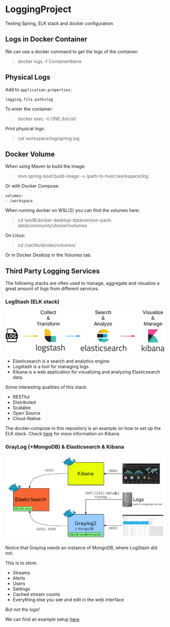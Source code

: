 # LoggingProject
Testing Spring, ELK stack and docker configuration.

## Logs in Docker Container

We can use a docker command to get the logs of the container:
> docker logs -f ContainerName

## Physical Logs

Add to `application.properties`:
```
logging.file.path=log
```

To enter the container:
> docker exec -ti ONE /bin/sh

Print physical logs:
> cat workspace/log/spring.log

## Docker Volume

When using Maven to build the image:
> mvn spring-boot:build-image -v /path-to-host:/workspace/log

Or with Docker Compose:
```
volumes:
- /workspace
```

When running docker on WSL(2) you can find the volumes here:
> cd \\wsl$\docker-desktop-data\version-pack-data\community\docker\volumes

On Linux:
> cd /var/lib/docker/volumes/

Or in Docker Desktop in the Volumes tab. 

## Third Party Logging Services

The following stacks are often used to manage, aggregate and visualize a great amount of logs from different services.

### LogStash (ELK stack)

![ELK Stack](elk-stack.png)

- Elasticsearch is a search and analytics engine:
- Logstash is a tool for managing logs.
- Kibana is a web application for visualizing and analyzing Elasticsearch data.

Some interesting qualities of this stack:
- RESTful
- Distributed
- Scalable
- Open Source
- Cloud-Native

The docker-compose in this repository is an example on how to set up the ELK stack.
Check [here](Kibana.md) for more information on Kibana.

### GrayLog (+MongoDB) & Elasticsearch & Kibana

![Graylog stack](graylog.png)

Notice that Graylog needs an instance of MongoDB, where LogStash did not.

This is to store:
- Streams
- Alerts
- Users
- Settings
- Cached stream counts
- Everything else you see and edit in the web interface

*But not the logs!*

We can find an example setup [here](https://www.baeldung.com/graylog-with-spring-boot).